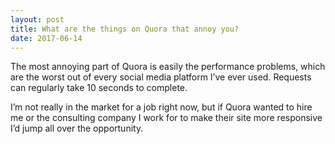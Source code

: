 ```yaml
---
layout: post
title: What are the things on Quora that annoy you?
date: 2017-06-14
---
```


<p>The most annoying part of Quora is easily the performance problems, which are the worst out of every social media platform I’ve ever used. Requests can regularly take 10 seconds to complete.</p><p>I’m not really in the market for a job right now, but if Quora wanted to hire me or the consulting company I work for to make their site more responsive I’d jump all over the opportunity.</p>
